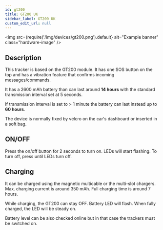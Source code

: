 ```yaml
---
id: gt200
title: GT200 UK
sidebar_label: GT200 UK
custom_edit_url: null
---
```


<img
src={require('/img/devices/gt200.png').default}
alt="Example banner"
class="hardware-image"
/>

## Description

This tracker is based on the GT200 module. It has one SOS button on the top and has a vibration feature that confirms incoming messages/commands.

It has a 2600 mAh battery than can last around **14 hours** with the standard transmission interval set at 5 seconds.

If transmission interval is set to > 1 minute the battery can last instead up to **60 hours**.

The device is normally fixed by velcro on the car's dashboard or inserted in a soft bag.

## ON/OFF

Press the on/off button for 2 seconds to turn on. LEDs will start flashing. To turn off, press until LEDs turn off.

## Charging

It can be charged using the magnetic multicable or the multi-slot chargers. Max. charging current is around 350 mAh. Full charging time is around 7 hours.

While charging, the GT200 can stay OFF. Battery LED will flash. When fully charged, the LED will be steady on.

Battery level can be also checked online but in that case the trackers must be switched on.
